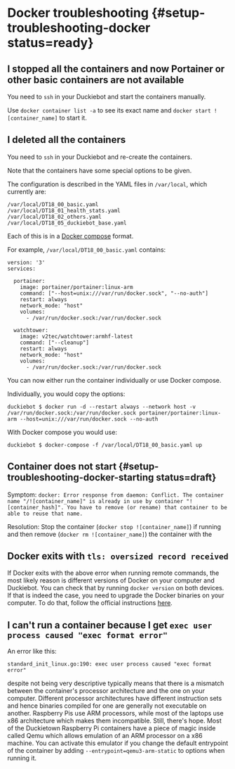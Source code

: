 # Docker troubleshooting {#setup-troubleshooting-docker status=ready}

## I stopped all the containers and now Portainer or other basic containers are not available

You need to `ssh` in your Duckiebot and start the containers manually.

Use `docker container list -a` to see its exact name and `docker start ![container_name]` to start it.

## I deleted all the containers

You need to `ssh` in your Duckiebot and re-create the containers.

Note that the containers have some special options to be given.

The configuration is described in the YAML files in `/var/local`, which currently are:

    /var/local/DT18_00_basic.yaml
    /var/local/DT18_01_health_stats.yaml
    /var/local/DT18_02_others.yaml
    /var/local/DT18_05_duckiebot_base.yaml

Each of this is in a [Docker compose][compose] format.

For example, `/var/local/DT18_00_basic.yaml` contains:

    version: '3'
    services:

      portainer:
        image: portainer/portainer:linux-arm
        command: ["--host=unix:///var/run/docker.sock", "--no-auth"]
        restart: always
        network_mode: "host"
        volumes:
          - /var/run/docker.sock:/var/run/docker.sock

      watchtower:
        image: v2tec/watchtower:armhf-latest
        command: ["--cleanup"]
        restart: always
        network_mode: "host"
        volumes:
          - /var/run/docker.sock:/var/run/docker.sock

You can now either run the container individually or use Docker compose.

Individually, you would copy the options:

    duckiebot $ docker run -d --restart always --network host -v /var/run/docker.sock:/var/run/docker.sock portainer/portainer:linux-arm --host=unix:///var/run/docker.sock --no-auth

With Docker compose you would use:

    duckiebot $ docker-compose -f /var/local/DT18_00_basic.yaml up


[compose]: https://docs.docker.com/compose/


## Container does not start  {#setup-troubleshooting-docker-starting status=draft}

Symptom: `docker: Error response from daemon: Conflict. The container name "/![container_name]" is already in use by container "![container_hash]". You have to remove (or rename) that container to be able to reuse that name.`

Resolution: Stop the container (`docker stop ![container_name]`) if running and then remove (`docker rm ![container_name]`) the container with the  

## Docker exits with `tls: oversized record received`

If Docker exits with the above error when running remote commands, the most likely reason is different versions of Docker on your computer and Duckiebot. You can check that by running `docker version` on both devices. If that is indeed the case, you need to upgrade the Docker binaries on your computer. To do that, follow the official instructions [here](https://docs.docker.com/install/linux/docker-ce/ubuntu/).

## I can't run a container because I get `exec user process caused "exec format error"`

An error like this:

`standard_init_linux.go:190: exec user process caused "exec format error"`

despite not being very descriptive typically means that there is a mismatch between the container's processor architecture and the one on your computer. Different processor architectures have different instruction sets and hence binaries compiled for one are generally not executable on another. Raspberry Pis use ARM processors, while most of the laptops use x86 architecture which makes them incompatible. Still, there's hope. Most of the Duckietown Raspberry Pi containers have a piece of magic inside called Qemu which allows emulation of an ARM processor on a x86 machine. You can activate this emulator if you change the default entrypoint of the container by adding `--entrypoint=qemu3-arm-static` to options when running it.
